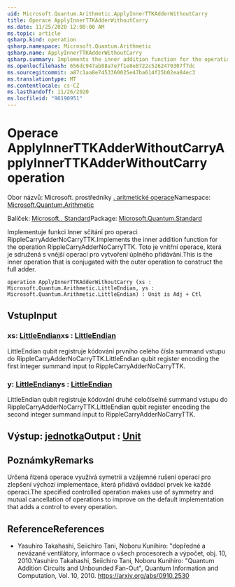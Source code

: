 ```yaml
---
uid: Microsoft.Quantum.Arithmetic.ApplyInnerTTKAdderWithoutCarry
title: Operace ApplyInnerTTKAdderWithoutCarry
ms.date: 11/25/2020 12:00:00 AM
ms.topic: article
qsharp.kind: operation
qsharp.namespace: Microsoft.Quantum.Arithmetic
qsharp.name: ApplyInnerTTKAdderWithoutCarry
qsharp.summary: Implements the inner addition function for the operation RippleCarryAdderNoCarryTTK. This is the inner operation that is conjugated with the outer operation to construct the full adder.
ms.openlocfilehash: 656dc947ab88a7e7f1e8e8722c5262470307f7dc
ms.sourcegitcommit: a87c1aa8e7453360025e47ba614f25b02ea84ec3
ms.translationtype: MT
ms.contentlocale: cs-CZ
ms.lasthandoff: 11/26/2020
ms.locfileid: "96190951"
---
```

# <a name="applyinnerttkadderwithoutcarry-operation"></a><span data-ttu-id="b48e4-102">Operace ApplyInnerTTKAdderWithoutCarry</span><span class="sxs-lookup"><span data-stu-id="b48e4-102">ApplyInnerTTKAdderWithoutCarry operation</span></span>

<span data-ttu-id="b48e4-103">Obor názvů: Microsoft. prostředníky [. aritmetické operace](xref:Microsoft.Quantum.Arithmetic)</span><span class="sxs-lookup"><span data-stu-id="b48e4-103">Namespace: [Microsoft.Quantum.Arithmetic](xref:Microsoft.Quantum.Arithmetic)</span></span>

<span data-ttu-id="b48e4-104">Balíček: [Microsoft.. Standard](https://nuget.org/packages/Microsoft.Quantum.Standard)</span><span class="sxs-lookup"><span data-stu-id="b48e4-104">Package: [Microsoft.Quantum.Standard](https://nuget.org/packages/Microsoft.Quantum.Standard)</span></span>


<span data-ttu-id="b48e4-105">Implementuje funkci Inner sčítání pro operaci RippleCarryAdderNoCarryTTK.</span><span class="sxs-lookup"><span data-stu-id="b48e4-105">Implements the inner addition function for the operation RippleCarryAdderNoCarryTTK.</span></span> <span data-ttu-id="b48e4-106">Toto je vnitřní operace, která je sdružená s vnější operací pro vytvoření úplného přidávání.</span><span class="sxs-lookup"><span data-stu-id="b48e4-106">This is the inner operation that is conjugated with the outer operation to construct the full adder.</span></span>

```qsharp
operation ApplyInnerTTKAdderWithoutCarry (xs : Microsoft.Quantum.Arithmetic.LittleEndian, ys : Microsoft.Quantum.Arithmetic.LittleEndian) : Unit is Adj + Ctl
```


## <a name="input"></a><span data-ttu-id="b48e4-107">Vstup</span><span class="sxs-lookup"><span data-stu-id="b48e4-107">Input</span></span>

### <a name="xs--littleendian"></a><span data-ttu-id="b48e4-108">xs: [LittleEndian](xref:Microsoft.Quantum.Arithmetic.LittleEndian)</span><span class="sxs-lookup"><span data-stu-id="b48e4-108">xs : [LittleEndian](xref:Microsoft.Quantum.Arithmetic.LittleEndian)</span></span>

<span data-ttu-id="b48e4-109">LittleEndian qubit registruje kódování prvního celého čísla summand vstupu do RippleCarryAdderNoCarryTTK.</span><span class="sxs-lookup"><span data-stu-id="b48e4-109">LittleEndian qubit register encoding the first integer summand input to RippleCarryAdderNoCarryTTK.</span></span>


### <a name="ys--littleendian"></a><span data-ttu-id="b48e4-110">y: [LittleEndian](xref:Microsoft.Quantum.Arithmetic.LittleEndian)</span><span class="sxs-lookup"><span data-stu-id="b48e4-110">ys : [LittleEndian](xref:Microsoft.Quantum.Arithmetic.LittleEndian)</span></span>

<span data-ttu-id="b48e4-111">LittleEndian qubit registruje kódování druhé celočíselné summand vstupu do RippleCarryAdderNoCarryTTK.</span><span class="sxs-lookup"><span data-stu-id="b48e4-111">LittleEndian qubit register encoding the second integer summand input to RippleCarryAdderNoCarryTTK.</span></span>



## <a name="output--unit"></a><span data-ttu-id="b48e4-112">Výstup: [jednotka](xref:microsoft.quantum.lang-ref.unit)</span><span class="sxs-lookup"><span data-stu-id="b48e4-112">Output : [Unit](xref:microsoft.quantum.lang-ref.unit)</span></span>



## <a name="remarks"></a><span data-ttu-id="b48e4-113">Poznámky</span><span class="sxs-lookup"><span data-stu-id="b48e4-113">Remarks</span></span>

<span data-ttu-id="b48e4-114">Určená řízená operace využívá symetrii a vzájemné rušení operací pro zlepšení výchozí implementace, která přidává ovládací prvek ke každé operaci.</span><span class="sxs-lookup"><span data-stu-id="b48e4-114">The specified controlled operation makes use of symmetry and mutual cancellation of operations to improve on the default implementation that adds a control to every operation.</span></span>

## <a name="references"></a><span data-ttu-id="b48e4-115">Reference</span><span class="sxs-lookup"><span data-stu-id="b48e4-115">References</span></span>

- <span data-ttu-id="b48e4-116">Yasuhiro Takahashi, Seiichiro Tani, Noboru Kunihiro: "dopředné a nevázané ventilátory, informace o všech procesorech a výpočet, obj. 10, 2010.</span><span class="sxs-lookup"><span data-stu-id="b48e4-116">Yasuhiro Takahashi, Seiichiro Tani, Noboru Kunihiro: "Quantum Addition Circuits and Unbounded Fan-Out", Quantum Information and Computation, Vol. 10, 2010.</span></span>
  https://arxiv.org/abs/0910.2530
